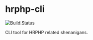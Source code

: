 # hrphp-cli
[![Build Status](https://api.travis-ci.org/hrphp/hrphp-cli.png?branch=master)](http://travis-ci.org/hrphp/hrphp-cli)

CLI tool for HRPHP related shenanigans.

